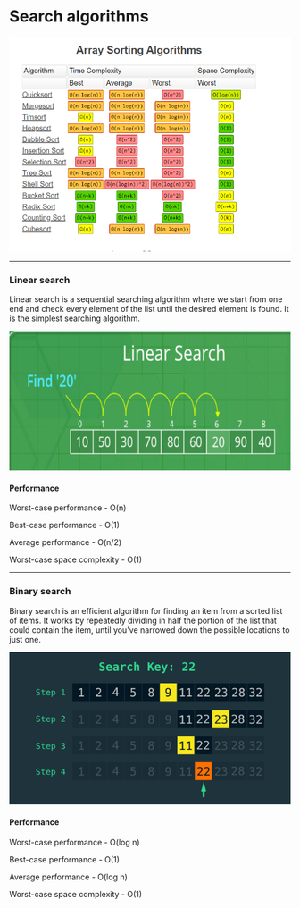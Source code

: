 # Search algorithms

![img_30.png](img_30.png)

---

### Linear search

Linear search is a sequential searching algorithm where we start from
one end and check every element of the list until the desired element is found. 
It is the simplest searching algorithm.

![img.png](img.png)

#### Performance

Worst-case performance -	O(n)

Best-case performance -	O(1)

Average performance -	O(n/2)

Worst-case space complexity -	O(1)

---

### Binary search

Binary search is an efficient algorithm for finding an item from
a sorted list of items. It works by repeatedly dividing in half the portion
of the list that could contain the item,
until you've narrowed down the possible locations to just one.

![img_1.png](img_1.png)

#### Performance

Worst-case performance -	O(log n)

Best-case performance -	O(1)

Average performance -	O(log n)

Worst-case space complexity -	O(1)